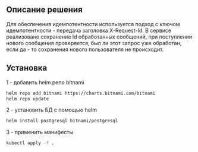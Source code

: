 ## Описание решения
Для обеспечения идемпотентности используется подход с ключом идемпотентности - передача заголовка X-Request-Id. В сервисе реализовано сохранение Id обработанных сообщений,
при поступлении нового сообщения проверяется, был ли этот запрос уже обработан, если да - то сохранения нового пользователя не происходит.

## Установка
1 - добавить helm репо bitnami
```bash
helm repo add bitnami https://charts.bitnami.com/bitnami
helm repo update
```
2 - установить БД с помощью helm
```bash
helm install postgresql bitnami/postgresql
```
3 - применить манифесты
```bash
kubectl apply -f . 
```
